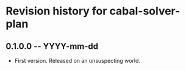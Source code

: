 # Revision history for cabal-solver-plan

## 0.1.0.0 -- YYYY-mm-dd

* First version. Released on an unsuspecting world.

